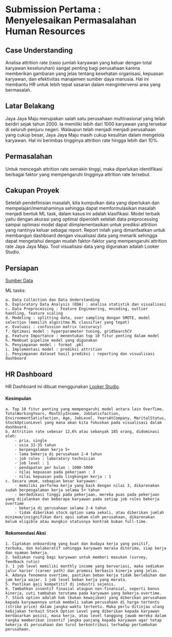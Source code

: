 # Submission Pertama : Menyelesaikan Permasalahan Human Resources
## Case Understanding
Analisa attrition rate (rasio jumlah karyawan yang keluar dengan total karyawan keseluruhan) sangat penting bagi perusahaan karena memberikan gambaran yang jelas tentang kesehatan organisasi, kepuasan karyawan, dan efektivitas manajemen sumber daya manusia. Hal ini membantu HR untuk lebih tepat sasaran dalam mengintervensi area yang bermasalah.
## Latar Belakang
Jaya Jaya Maju merupakan salah satu perusahaan multinasional yang telah berdiri sejak tahun 2000. Ia memiliki lebih dari 1000 karyawan yang tersebar di seluruh penjuru negeri. Walaupun telah menjadi menjadi perusahaan yang cukup besar, Jaya Jaya Maju masih cukup kesulitan dalam mengelola karyawan. Hal ini berimbas tingginya attrition rate hingga lebih dari 10%.
## Permasalahan
Untuk mencegah attrition rate semakin tinggi, maka diperlukan identifikasi berbagai faktor yang mempengaruhi tingginya attrition rate tersebut.
## Cakupan Proyek
Setelah pendefinisian masalah, kita kumpulkan data yang diperlukan dan mempelajari/memahaminya sehingga dapat memformulasikan masalah menjadi bentuk ML task, dalam kasus ini adalah klasifikasi. Model terbaik yaitu dengan akurasi yang optimal diperoleh setelah data preprocessing sampai optimasi model dapat diimplementasikan untuk prediksi attrition yang nantinya keluar sebagai report. Report inilah yang dimanfaatkan untuk membangun dashboard dengan visualisasi data yang menarik sehingga dapat mengetahui dengan mudah faktor-faktor yang mempengaruhi attrition rate Jaya Jaya Maju. Tool visualisasi data yang digunakan adalah Looker Studio.
    
## Persiapan
[Sumber Data](https://github.com/dicodingacademy/dicoding_dataset/tree/main/employee)

ML tasks:

    a. Data Collection dan Data Understanding
    b. Exploratory Data Analysis (EDA) : analisa statistik dan visualisasi
    c. Data Preprocessing : Feature Engineering, encoding, outlier handling, feature scaling
    d. Modeling : splitting data, over sampling dengan SMOTE, model selection (memilih algoritma ML classifier yang tepat)
    e. Evaluasi : confussion matrix (accuracy)
    f. Optimasi model : hyperparameter tuning, gridSearchCV
    g. Feature Importance : menentukan top 10 fitur penting dalam model 
    h. Membuat pipeline model yang digunakan
    h. Penyimpanan model : format .pkl
    i. Implementasi model : prediksi attrition
    j. Penyimpanan dataset hasil prediksi : reporting dan visualisasi dashboard

## HR Dashboard

  HR Dashboard ini dibuat menggunakan [Looker Studio](https://lookerstudio.google.com/reporting/93891af4-4da9-4e63-b390-df9be315ee24).

#### Kesimpulan
    a. Top 10 fitur penting yang mempengaruhi model antara lain OverTime, TotalWorkingYears, MonthlyIncome, JobSatisfaction, EnvironmentSatisfaction, Age, JobLevel, YearsAtCompany, MaritalStatus, StockOptionLevel yang mana akan kita fokuskan pada visualisasi dalam dashboard.
    b. Attrition rate sebesar 12,6% atau sebanyak 185 orang, didominasi oleh:
        - pria, single
        - usia 31-35 tahun
        - berpengalaman kerja 5+
        - lama bekerja di perusahaan 2-4 tahun
        - job roles : laboratory technician
        - job level : 1
        - pendapatan per bulan : 1000-5000
        - nilai kepuasan pada pekerjaan : 3
        - nilai kepuasan pada lingkungan kerja : 1
    c. Secara umum, sebagian besar karyawan:
        - memiliki performa kerja yang baik dengan nilai 3, dikarenakan sudah berpengalaman kerja selama 5+ tahun
        - berdedikasi tinggi pada pekerjaan, mereka puas pada pekerjaan yang dijalankan dan beberapa karyawan pada setiap job roles bekerja overtime
        - bekerja di perusahaan selama 2-4 tahun
        - tidak diberikan stock option sama sekali, atau diberikan jumlah minimum/insignifikan dari opsi saham oleh perusahaan, dikarenakan belum eligible atau mungkin statusnya kontrak bukan full-time.
        
#### Rekomendasi Aksi

    1. Ciptakan onboarding yang kuat dan budaya kerja yang positif, terbuka, dan kolaboratif sehingga karyawan merasa diterima, siap kerja dan nyaman bekerja.
    2. Sediakan ruang bagi karyawan untuk memberi masukan (survey, feedback rutin)
    3. 1 job level memiliki monthly income yang bervariasi, maka sediakan jalur karier (career path) dan promosi berbasis kinerja yang jelas.
    4. Adanya fenomena overtime, pastikan beban kerja tidak berlebihan dan jam kerja wajar. 1 job level beban kerja yang merata.
    5. Pastikan gaji kompetitif di industri sejenis.
    6. Tambahkan insentif finasial ataupun non-finansial, seperti bonus kinerja, cuti tambahan terutama pada karyawan yang bekerja overtime.
    7. Stock option adalah hak (bukan kewajiban) yang diberikan perusahaan kepada karyawannya untuk membeli saham perusahaan di harga tertentu (strike price) dalam jangka waktu tertentu. Maka perlu ditinjau ulang kebijakan terkait Stock Option Level yang diberikan kepada karyawan berdasarkan posisi, masa kerja, atau level tanggung jawab mereka dalam rangka memberikan insentif jangka panjang kepada karyawan agar tetap bekerja di perusahaan dan turut berkontribusi terhadap pertumbuhan perusahaan.

